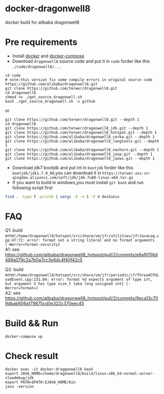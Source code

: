 # docker-dragonwell8
docker build for alibaba dragonwell8

# Pre requirements
* Install [docker](https://docs.docker.com/install/) and [docker-compose](https://docs.docker.com/compose/install/)
* Download `dragonwell8` source code and put it in `code` forder like this `./code/dragonwell8/...`
```
cd code
# note:this version fix some compile errors in original source code https://github.com/alibaba/dragonwell8.git
git clone https://github.com/terwer/dragonwell8.git
cd dragonwell8
chmod +x ./get_source_dragonwell.sh
bash ./get_source_dragonwell.sh -s github
```

or
```
git clone https://github.com/terwer/dragonwell8.git --depth 1
cd dragonwell8
git clone https://github.com/terwer/dragonwell8_jdk.git --depth 1
git clone https://github.com/terwer/dragonwell8_hotspot.git --depth 1
git clone https://github.com/alibaba/dragonwell8_corba.git --depth 1
git clone https://github.com/alibaba/dragonwell8_langtools.git --depth 1
git clone https://github.com/alibaba/dragonwell8_nashorn.git --depth 1
git clone https://github.com/alibaba/dragonwell8_jaxp.git --depth 1
git clone https://github.com/alibaba/dragonwell8_jaxws.git --depth 1
```

* Download jdk7 bootjdk and put int in `bootjdk` forder like this `bootjdk/jdk1.7.0_80`,you can download it in `https://terwer.oss-cn-qingdao.aliyuncs.com/soft/jdk/jdk-7u80-linux-x64.tar.gz`
* If you want to build in windows,you must install `git bash` and run following script first

```bash
find . -type f -print0 | xargs -0 -n 1 -P 4 dos2unix
```

# FAQ

Q1: build error:`/home/dragonwell8/hotspot/src/share/vm/jfr/utilities/jfrJavaLog.cpp:47:72: error: format not a string literal and no format arguments [-Werror=format-security]`         
A1: see https://github.com/alibaba/dragonwell8_hotspot/pull/2/commits/e6af6156d489a079c2a7b0a7cc3e6dc4f40f42c5

Q2: build error:`/home/dragonwell8/hotspot/src/share/vm/jfr/periodic/jfrThreadCPULoadEvent.cpp:131:84: error: format %d expects argument of type int, but argument 3 has type size_t {aka long unsigned int} [-Werror=format=]`          
A2: see https://github.com/alibaba/dragonwell8_hotspot/pull/2/commits/9eca13c709dbab606a179875cd0e322c370eec45


# Build && Run

```
docker-compose up
```

# Check result

```
docker exec -it docker-draggonwell8 bash
export JAVA_HOME=/home/dragonwell8/build/linux-x86_64-normal-server-slowdebug/jdk
export PATH=$PATH:$JAVA_HOME/bin
java -version
```
